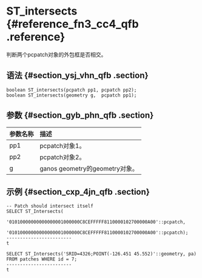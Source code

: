 # ST\_intersects {#reference_fn3_cc4_qfb .reference}

判断两个pcpatch对象的外包框是否相交。

## 语法 {#section_ysj_vhn_qfb .section}

```
boolean ST_intersects(pcpatch pp1, pcpatch pp2);
boolean ST_intersects(geometry g,  pcpatch pp1);
```

## 参数 {#section_gyb_phn_qfb .section}

|参数名称|描述|
|:---|:-|
|pp1|pcpatch对象1。|
|pp2|pcpatch对象2。|
|g|ganos geometry的geometry对象。|

## 示例 {#section_cxp_4jn_qfb .section}

```
-- Patch should intersect itself
SELECT ST_Intersects(
         '01010000000000000001000000C8CEFFFFF8110000102700000A00'::pcpatch,
         '01010000000000000001000000C8CEFFFFF8110000102700000A00'::pcpatch);
------------------------
t

SELECT ST_Intersects('SRID=4326;POINT(-126.451 45.552)'::geometry, pa) FROM patches WHERE id = 7;
------------------------
t
```

